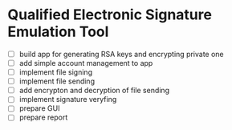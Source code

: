 # Qualified Electronic Signature Emulation Tool

- [ ] build app for generating RSA keys and encrypting private one
- [ ] add simple account management to app
- [ ] implement file signing
- [ ] implement file sending
- [ ] add encrypton and decryption of file sending
- [ ] implement signature veryfing
- [ ] prepare GUI
- [ ] prepare report